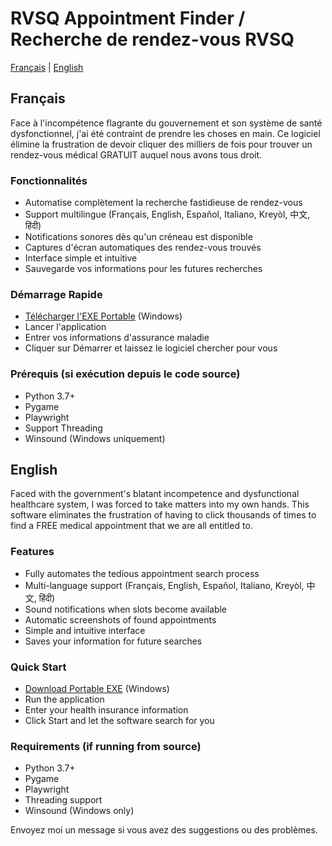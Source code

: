 # RVSQ Appointment Finder / Recherche de rendez-vous RVSQ

[Français](#français) | [English](#english)

## Français

Face à l'incompétence flagrante du gouvernement et son système de santé dysfonctionnel, j'ai été contraint de prendre les choses en main. Ce logiciel élimine la frustration de devoir cliquer des milliers de fois pour trouver un rendez-vous médical GRATUIT auquel nous avons tous droit.

### Fonctionnalités

- Automatise complètement la recherche fastidieuse de rendez-vous
- Support multilingue (Français, English, Español, Italiano, Kreyòl, 中文, हिंदी)
- Notifications sonores dès qu'un créneau est disponible
- Captures d'écran automatiques des rendez-vous trouvés
- Interface simple et intuitive
- Sauvegarde vos informations pour les futures recherches

### Démarrage Rapide

- [Télécharger l'EXE Portable](https://www.meulade.com/) (Windows)
- Lancer l'application
- Entrer vos informations d'assurance maladie
- Cliquer sur Démarrer et laissez le logiciel chercher pour vous

### Prérequis (si exécution depuis le code source)

- Python 3.7+
- Pygame
- Playwright
- Support Threading
- Winsound (Windows uniquement)

## English

Faced with the government's blatant incompetence and dysfunctional healthcare system, I was forced to take matters into my own hands. This software eliminates the frustration of having to click thousands of times to find a FREE medical appointment that we are all entitled to.

### Features

- Fully automates the tedious appointment search process
- Multi-language support (Français, English, Español, Italiano, Kreyòl, 中文, हिंदी)
- Sound notifications when slots become available
- Automatic screenshots of found appointments
- Simple and intuitive interface
- Saves your information for future searches

### Quick Start

- [Download Portable EXE](https://www.meulade.com/) (Windows)
- Run the application
- Enter your health insurance information
- Click Start and let the software search for you

### Requirements (if running from source)

- Python 3.7+
- Pygame
- Playwright
- Threading support
- Winsound (Windows only)

Envoyez moi un message si vous avez des suggestions ou des problèmes.


